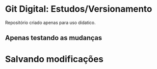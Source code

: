 # Git Digital: Estudos/Versionamento
Repositório criado apenas para uso didatico.

## Apenas testando as mudanças 

# Salvando modificações
